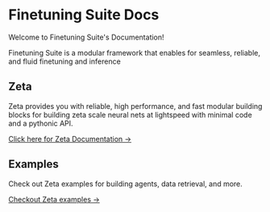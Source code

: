 # Finetuning Suite Docs

Welcome to Finetuning Suite's Documentation!

Finetuning Suite  is a modular framework that enables for seamless, reliable, and fluid finetuning and inference

## Zeta

<!-- ![Zeta Banner](docs/assets/img/zetascale.png) -->

Zeta provides you with reliable, high performance, and fast modular building blocks for building zeta scale neural nets at lightspeed with minimal code and a pythonic API. 

[Click here for Zeta Documentation →](zeta/)


## Examples

Check out Zeta examples for building agents, data retrieval, and more.

[Checkout Zeta examples →](examples/)
